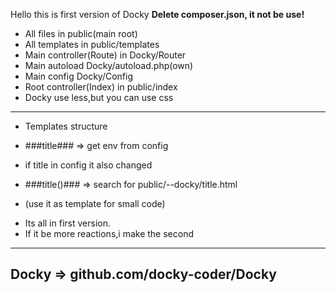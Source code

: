 Hello this is first version of Docky
**Delete composer.json, it not be use!**
 - All files in public(main root)
 - All templates in public/templates
 - Main controller(Route) in Docky/Router
 - Main autoload Docky/autoload.php(own)
 - Main config Docky/Config
 - Root controller(Index) in public/index
 - Docky use less,but you can use css
 -----------------------------------------
 + Templates structure
 - ###title### => get env from config
 + if title in config it also changed
 - ###title()### => search for public/--docky/title.html
 + (use it as template for small code)
 - Its all in first version.
 - If it be more reactions,i make the second
 -----------------------------------------
 Docky => github.com/docky-coder/Docky
 -----------------------------------------
